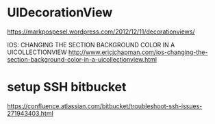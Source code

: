 # UIDecorationView

https://markpospesel.wordpress.com/2012/12/11/decorationviews/

IOS: CHANGING THE SECTION BACKGROUND COLOR IN A UICOLLECTIONVIEW
http://www.ericjchapman.com/ios-changing-the-section-background-color-in-a-uicollectionview.html


# setup SSH bitbucket
https://confluence.atlassian.com/bitbucket/troubleshoot-ssh-issues-271943403.html
